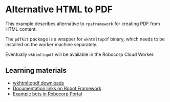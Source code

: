 # Alternative HTML to PDF

This example describes alternative to `rpaframework` for creating PDF from HTML content.

The `pdfkit` package is a wrapper for `wkhtmltopdf` binary, which needs to be installed on the worker machine separately.

Eventually `wkhtmltopdf` will be available in the Robocorp Cloud Worker.

## Learning materials

- [wkhtmltopdf downloads](https://wkhtmltopdf.org/downloads.html)
- [Documentation links on Robot Framework](https://robocorp.com/docs/languages-and-frameworks/robot-framework)
- [Example bots in Robocorp Portal](https://robocorp.com/portal)
